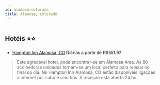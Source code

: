 ```yaml
---
id: alamosa-colorado
title: Alamosa, Colorado
---
```


<center><img src="http://photos.hotelbeds.com/giata/16/163829/163829a_hb_a_002.jpg" alt="" /></center>


## Hotéis ⭐️⭐️

-    [Hampton Inn Alamosa, CO](https://www.hurb.com/aud/https://www.hurb.com/hoteis/alamosa/hampton-inn-alamosa-co-JNP-JP219265?cmp=18055) Diárias a partir de R$551.97
   > Este agradável hotel, pode encontrar-se em Alamosa Area. As 80 acolhedoras unidades tornam-se um local perfeito para relaxar no final do dia. No Hampton Inn Alamosa, CO estão disponíveis ligações à internet por cabo e sem fios. A receção está aberta 24 ho
